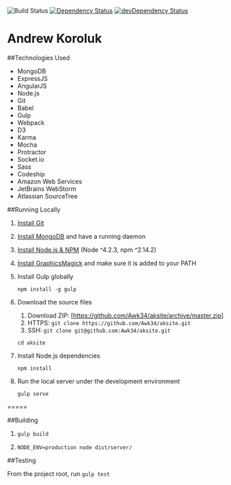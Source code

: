 ![Build Status](https://codeship.com/projects/63c8f830-8803-0133-06c0-2eae657aa6d0/status?branch=master)
[![Dependency Status](https://david-dm.org/awk34/aksite.svg)](https://david-dm.org/awk34/aksite)
[![devDependency Status](https://david-dm.org/awk34/aksite/dev-status.svg)](https://david-dm.org/awk34/aksite#info=devDependencies)

Andrew Koroluk
===================

##Technologies Used

* MongoDB
* ExpressJS
* AngularJS
* Node.js
* Git
* Babel
* Gulp
* Webpack
* D3
* Karma
* Mocha
* Protractor
* Socket.io
* Sass
* Codeship
* Amazon Web Services
* JetBrains WebStorm
* Atlassian SourceTree

##Running Locally
1. [Install Git](http://www.git-scm.com/downloads)

2. [Install MongoDB](https://www.mongodb.org/downloads) and have a running daemon

3. [Install Node.js & NPM](http://nodejs.org/download/) (Node ^4.2.3, npm ^2.14.2)

4. [Install GraphicsMagick](http://www.graphicsmagick.org/) and make sure it is added to your PATH

5. Install Gulp globally

	`npm install -g gulp`

6. Download the source files
    1. Download ZIP: [https://github.com/Awk34/aksite/archive/master.zip]
    2. HTTPS:  `git clone https://github.com/Awk34/aksite.git`
    3. SSH: `git clone git@github.com:Awk34/aksite.git`

	`cd aksite`

7. Install Node.js dependencies

	`npm install`

8.  Run the local server under the development environment

	`gulp serve`

=====

##Building

1. `gulp build`

2. `NODE_ENV=production node dist/server/`

##Testing

From the project root, run `gulp test`
